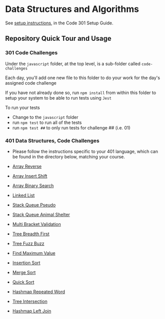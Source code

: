 # Data Structures and Algorithms

See [setup instructions](https://codefellows.github.io/setup-guide/code-301/3-code-challenges), in the Code 301 Setup Guide.

## Repository Quick Tour and Usage

### 301 Code Challenges

Under the `javascript` folder, at the top level, is a sub-folder called `code-challenges`

Each day, you'll add one new file to this folder to do your work for the day's assigned code challenge

If you have not already done so, run `npm install` from within this folder to setup your system to be able to run tests using `Jest`

To run your tests

- Change to the `javascript` folder
- run `npm test` to run all of the tests
- run `npm test ##` to only run tests for challenge ## (i.e. 01)

### 401 Data Structures, Code Challenges

- Please follow the instructions specific to your 401 language, which can be found in the directory below, matching your course.

- [Array Reverse](python/docs/array_reverse/README.md)
- [Array Insert Shift](python/docs/array_insert_reverse.README.md)
- [Array Binary Search](python/docs/array_binary_search.README.md)
- [Linked List](python/docs/linked_list_implementation)
- [Stack Queue Pseudo](python/docs/stack_queue_pseudo)
- [Stack Queue Animal Shelter](python/docs/stack_queue_animal_shelter)
- [Multi Bracket Validation](python/docs/stack_queue_brackets/)
- [Tree Breadth First](python/docs/tree_breadth_first)
- [Tree Fuzz Buzz](python/docs/trees)
- [Find Maximum Value](python/docs/trees)
- [Insertion Sort](sorting/insertion)
- [Merge Sort](sorting/merge)
- [Quick Sort](sorting/quick)
- [Hashmap Repeated Word](python/docs/hashtable_repeated_word)
- [Tree Intersection](python/docs/tree_intersection)
- [Hashmap Left Join](python/docs/hashtable_left_join)
